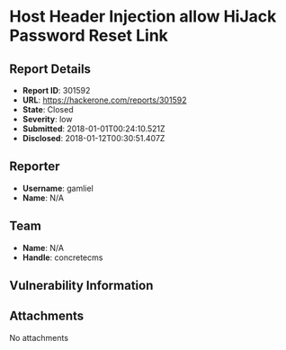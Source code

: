 # Host Header Injection allow HiJack Password Reset Link

## Report Details
- **Report ID**: 301592
- **URL**: https://hackerone.com/reports/301592
- **State**: Closed
- **Severity**: low
- **Submitted**: 2018-01-01T00:24:10.521Z
- **Disclosed**: 2018-01-12T00:30:51.407Z

## Reporter
- **Username**: gamliel
- **Name**: N/A

## Team
- **Name**: N/A
- **Handle**: concretecms

## Vulnerability Information


## Attachments
No attachments
